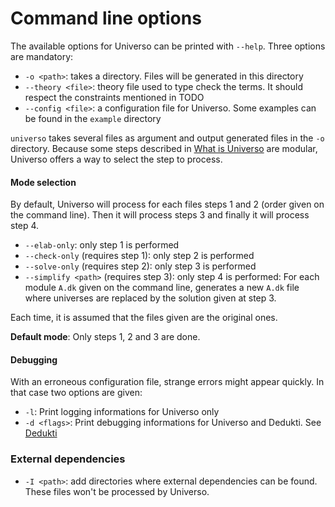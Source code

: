 Command line options
====================

The available options for Universo can be printed with `--help`. Three options are mandatory:

- `-o <path>`: takes a directory. Files will be generated in this directory
- `--theory <file>`: theory file used to type check the terms. It should respect the constraints mentioned in TODO
- `--config <file>`: a configuration file for Universo. Some examples can be found in the `example` directory

`universo` takes several files as argument and output generated files in the `-o` directory. Because some steps described in [What is Universo](about.md) are modular, Universo offers a way to select the step to process.

#### Mode selection

By default, Universo will process for each files steps 1 and 2 (order given on the command line). Then it will process steps 3 and finally it will process step 4.

- `--elab-only`: only step 1 is performed
- `--check-only` (requires step 1): only step 2 is performed
- `--solve-only` (requires step 2): only step 3 is performed
- `--simplify <path>` (requires step 3): only step 4 is performed: For each module `A.dk` given on the command line, generates a new `A.dk` file where universes are replaced by the solution given at step 3.

Each time, it is assumed that the files given are the original ones.

**Default mode**: Only steps 1, 2 and 3 are done.

#### Debugging

With an erroneous configuration file, strange errors might appear quickly. In that case two options are given:

- `-l`: Print logging informations for Universo only
- `-d <flags>`: Print debugging informations for Universo and Dedukti. See [Dedukti](https://github.com/Deducteam/Dedukti/blob/master/README.md)

### External dependencies

- `-I <path>`: add directories where external dependencies can be found. These files won't be processed by Universo.
